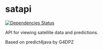 satapi
======
[![Dependencies Status](http://img.shields.io/gemnasium/RX14/satapi.svg?style=flat-square)](https://gemnasium.com/RX14/satapi)

API for viewing satellite data and predictions.

Based on predict4java by G4DPZ
